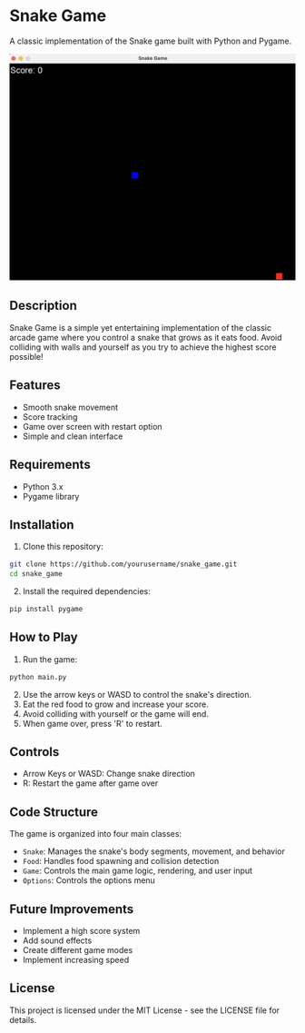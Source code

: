 # Snake Game

A classic implementation of the Snake game built with Python and Pygame. 

![Snake Game Screenshot](screenshots/game_screenshot.png) <!-- You may want to create a screenshots folder and add a game screenshot -->

## Description

Snake Game is a simple yet entertaining implementation of the classic arcade game where you control a snake that grows as it eats food. Avoid colliding with walls and yourself as you try to achieve the highest score possible!

## Features

- Smooth snake movement
- Score tracking
- Game over screen with restart option
- Simple and clean interface

## Requirements

- Python 3.x
- Pygame library

## Installation

1. Clone this repository:
```bash
git clone https://github.com/yourusername/snake_game.git
cd snake_game
```

2. Install the required dependencies:
```bash
pip install pygame
```

## How to Play

1. Run the game:
```bash
python main.py
```

2. Use the arrow keys or WASD to control the snake's direction.
3. Eat the red food to grow and increase your score.
4. Avoid colliding with yourself or the game will end.
5. When game over, press 'R' to restart.

## Controls

- Arrow Keys or WASD: Change snake direction
- R: Restart the game after game over

## Code Structure

The game is organized into four main classes:

- `Snake`: Manages the snake's body segments, movement, and behavior
- `Food`: Handles food spawning and collision detection
- `Game`: Controls the main game logic, rendering, and user input
- `Options`: Controls the options menu


## Future Improvements

- Implement a high score system
- Add sound effects
- Create different game modes
- Implement increasing speed

## License

This project is licensed under the MIT License - see the LICENSE file for details.
